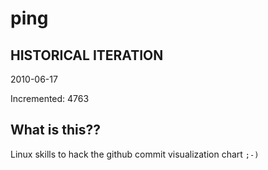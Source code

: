 # ping

## HISTORICAL ITERATION
2010-06-17

Incremented: 4763

## What is this?? 
Linux skills to hack the github commit visualization chart `;-)`
